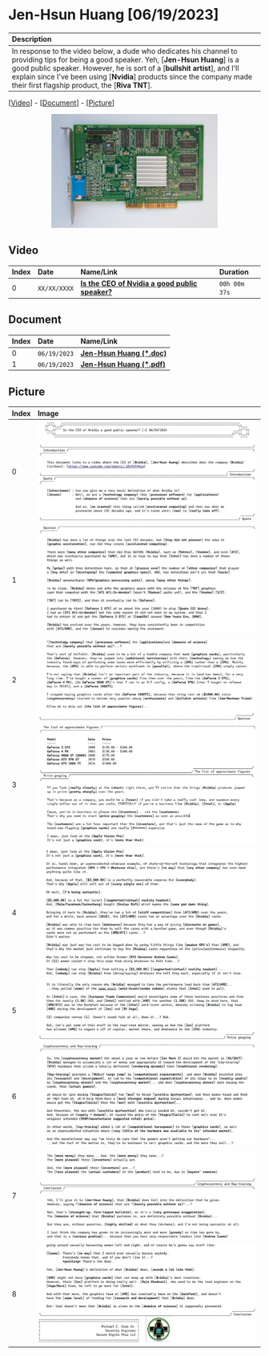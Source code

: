 # Jen-Hsun Huang [06/19/2023]

| Description |
|:------------|
| In response to the video below, a dude who dedicates his channel to providing tips for being a good speaker. Yeh, [**Jen-Hsun Huang**] is a good public speaker. However, he is sort of a [**bullshit artist**], and I'll explain since I've been using [**Nvidia**] products since the company made their first flagship product, the [**Riva TNT**]. |

[[Video](#video)] - [[Document](#document)] - [[Picture](#picture)]

<p align="center" width="100%">
    <img width="66%" src="https://github.com/mcc85s/FightingEntropy/blob/main/Docs/20230619/thumbnail.jpg">
</p>

## Video

| Index | Date         | Name/Link                                                                                     | Duration      |
|:------|:-------------|:----------------------------------------------------------------------------------------------|:--------------|
| 0     | `XX/XX/XXXX` | **[Is the CEO of Nvidia a good public speaker?](https://www.youtube.com/shorts/_DBvPUT9Kiw)** | `00h 00m 37s` |

## Document

| Index | Date         | Name/Link                                                                                                                        |
|:------|:-------------|:---------------------------------------------------------------------------------------------------------------------------------|
| 0     | `06/19/2023` | **[Jen-Hsun Huang (*.doc)](https://github.com/mcc85s/FightingEntropy/blob/main/Docs/20230619/2023_0619-(Jen-Hsun%20Huang).doc)** |
| 1     | `06/19/2023` | **[Jen-Hsun Huang (*.pdf)](https://github.com/mcc85s/FightingEntropy/blob/main/Docs/20230619/2023_0619-(Jen-Hsun%20Huang).pdf)** |

## Picture

| Index | Image                                                                                    |
|:------|:-----------------------------------------------------------------------------------------|
| 0     | ![01.jpg](https://github.com/mcc85s/FightingEntropy/blob/main/Docs/20230619/Pics/01.jpg) |
| 1     | ![02.jpg](https://github.com/mcc85s/FightingEntropy/blob/main/Docs/20230619/Pics/02.jpg) |
| 2     | ![03.jpg](https://github.com/mcc85s/FightingEntropy/blob/main/Docs/20230619/Pics/03.jpg) |
| 3     | ![04.jpg](https://github.com/mcc85s/FightingEntropy/blob/main/Docs/20230619/Pics/04.jpg) |
| 4     | ![05.jpg](https://github.com/mcc85s/FightingEntropy/blob/main/Docs/20230619/Pics/05.jpg) |
| 5     | ![06.jpg](https://github.com/mcc85s/FightingEntropy/blob/main/Docs/20230619/Pics/06.jpg) |
| 6     | ![07.jpg](https://github.com/mcc85s/FightingEntropy/blob/main/Docs/20230619/Pics/07.jpg) |
| 7     | ![08.jpg](https://github.com/mcc85s/FightingEntropy/blob/main/Docs/20230619/Pics/08.jpg) |
| 8     | ![09.jpg](https://github.com/mcc85s/FightingEntropy/blob/main/Docs/20230619/Pics/09.jpg) |
